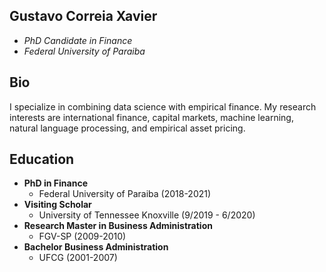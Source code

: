 ## Gustavo Correia Xavier
- _PhD Candidate in Finance_
- _Federal University of Paraiba_


## Bio
I specialize in combining data science with empirical finance. My research interests are international finance, capital markets, machine learning, natural language processing, and empirical asset pricing.

## Education
- **PhD in Finance**
  - Federal University of Paraiba (2018-2021)
- **Visiting Scholar**
  - University of Tennessee Knoxville (9/2019 - 6/2020)
- **Research Master in Business Administration**
  - FGV-SP (2009-2010)
- **Bachelor Business Administration**
  - UFCG (2001-2007)


<!--
## Welcome to GitHub Pages

You can use the [editor on GitHub](https://github.com/gustavocxavier/gxavier.github.io/edit/master/index.md) to maintain and preview the content for your website in Markdown files.

Whenever you commit to this repository, GitHub Pages will run [Jekyll](https://jekyllrb.com/) to rebuild the pages in your site, from the content in your Markdown files.

### Markdown

Markdown is a lightweight and easy-to-use syntax for styling your writing. It includes conventions for

```markdown
Syntax highlighted code block

# Header 1
## Header 2
### Header 3

- Bulleted
- List

1. Numbered
2. List

**Bold** and _Italic_ and `Code` text

[Link](url) and ![Image](src)
```

For more details see [GitHub Flavored Markdown](https://guides.github.com/features/mastering-markdown/).

### Jekyll Themes

Your Pages site will use the layout and styles from the Jekyll theme you have selected in your [repository settings](https://github.com/gustavocxavier/gxavier.github.io/settings). The name of this theme is saved in the Jekyll `_config.yml` configuration file.

### Support or Contact

Having trouble with Pages? Check out our [documentation](https://help.github.com/categories/github-pages-basics/) or [contact support](https://github.com/contact) and we’ll help you sort it out.
-->
